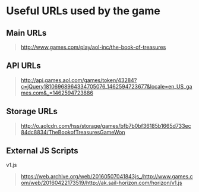 # Useful URLs used by the game

## Main URLs

> http://www.games.com/play/aol-inc/the-book-of-treasures

## API URLs 

> http://api.games.aol.com/games/token/43284?c=jQuery18106968964334705076_1462594723677&locale=en_US_games.com&_=1462594723886

## Storage URLs

> http://o.aolcdn.com/hss/storage/games/bfb7b0bf36185b1665d733ec84dc8834/TheBookofTreasuresGameWon

## External JS Scripts

v1.js

> https://web.archive.org/web/20160507041843js_/http://www.games.com/web/20160422173519/http://ak.sail-horizon.com/horizon/v1.js
